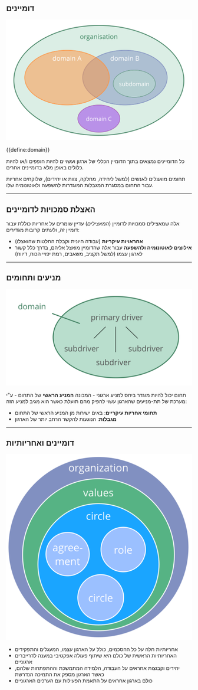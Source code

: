 ## דומיינים

![right,fit](img/driver-domain/domains-in-organizations.png)

{{define:domain}}

כל הדומיינים נמצאים בתוך הדומיין הכללי של ארגון ועשויים להיות חופפים ו/או להיות כלולים באופן מלא בדומיינים אחרים.

תחומים מואצלים לאנשים (למשל ליחידה, מחלקה, צוות או יחידים), שלוקחים אחריות עבור התחום במסגרת המגבלות המוגדרות להשפעה ולאוטונומיה שלו.

* * *

## האצלת סמכויות לדומיינים

אלה שמאצילים סמכויות לדומיין (*המאצילים*) עדיין שומרים על אחריות כוללת עבור דומיין זה, ולעתים קרובות מגדירים:

- **אחראויות עיקריות** (עבודה חיונית וקבלת החלטות שהואצלו)
- **אילוצים לאוטונומיה ולהשפעה** עבור אלה שהדומיין מואצל אליהם, בדרך כלל קשור לארגון עצמו (למשל תקציב, משאבים, רמת יפויי הכוח, דיווח)

* * *

## מניעים ותחומים

![right,fit](img/driver-domain/domain-primay-sub.png)

תחום יכול להיות מוגדר ביחס למניע ארגוני - המכונה **המניע הראשי** של התחום - ע"י מערכת של תת-מניעים שהארגון עשוי להפיק מהם תועלת כאשר הוא מגיב למניע הזה:

- **תחומי אחריות עיקריים**: באים ישירות מן המניע הראשי של התחום
- **מגבלות**: הנוגעות להקשר הרחב יותר של הארגון

* * *

## דומיינים ואחריותיות

![right,fit](img/driver-domain/nested-domains.png)

- אחריותיות חלה על כל ההסכמים, כולל על הארגון עצמו, המעגלים והתפקידים
- האחריותיות הראשית של כולם היא שיתוף פעולה אפקטיבי במענה לדרייברים ארגוניים
- יחידים וקבוצות אחראים על העבודה, הלמידה המתמשכת וההתפתחות שלהם, כאשר הארגון מספק את התמיכה הנדרשת
- כולם בארגון אחראים על התאמת הפעילות עם הערכים הארגוניים